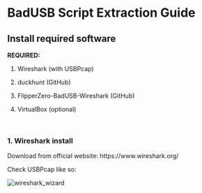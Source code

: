 <h1>BadUSB Script Extraction Guide</h1>

<h2>Install required software</h2>

**REQUIRED:**

1. <p>Wireshark (with USBPcap)</p>
2. <p>duckhunt (GitHub)</p>
3. <p>FlipperZero-BadUSB-Wireshark (GitHub)</p>
4. <p>VirtualBox (optional)</p>
<br>
<h3>1. Wireshark install</h3>

<p>Download from official website: https://www.wireshark.org/</p>
<p>Check USBPcap like so:</p>

![wireshark_wizard](https://raw.githubusercontent.com/larsje99/BadUSB_Script_Extractor/master/screenshots/wireshark_wizard.png)
